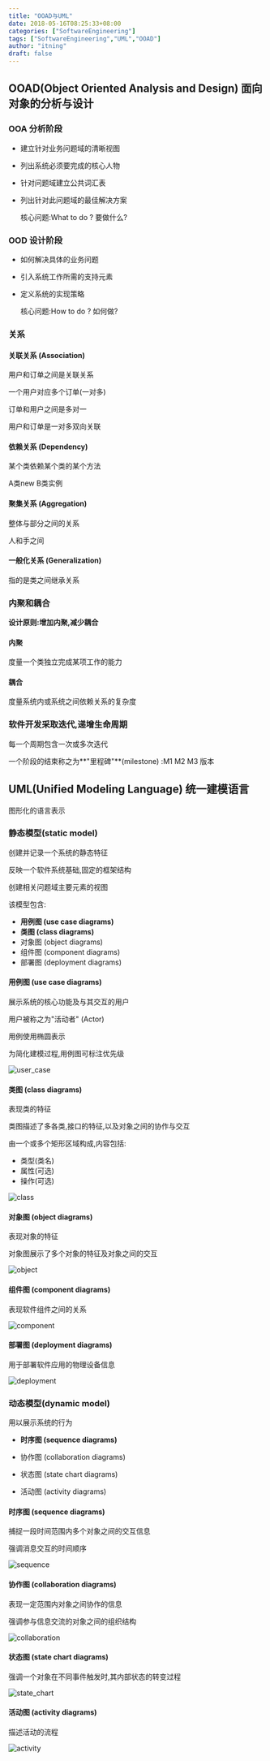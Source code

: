 ```yaml
---
title: "OOAD与UML"
date: 2018-05-16T08:25:33+08:00
categories: ["SoftwareEngineering"]
tags: ["SoftwareEngineering","UML","OOAD"]
author: "itning"
draft: false
---
```

## OOAD(Object Oriented Analysis and Design) 面向对象的分析与设计

### OOA 分析阶段

- 建立针对业务问题域的清晰视图

- 列出系统必须要完成的核心人物

- 针对问题域建立公共词汇表

- 列出针对此问题域的最佳解决方案

  核心问题:What to do ? 要做什么?

### OOD 设计阶段

- 如何解决具体的业务问题

- 引入系统工作所需的支持元素

- 定义系统的实现策略

  核心问题:How to do ? 如何做?

### 关系

#### 关联关系 (Association)

用户和订单之间是关联关系

一个用户对应多个订单(一对多)

订单和用户之间是多对一

用户和订单是一对多双向关联

#### 依赖关系 (Dependency)

某个类依赖某个类的某个方法

A类new B类实例

#### 聚集关系 (Aggregation)

整体与部分之间的关系

人和手之间

#### 一般化关系 (Generalization)

指的是类之间继承关系

### 内聚和耦合

**设计原则:增加内聚,减少耦合**

#### 内聚

度量一个类独立完成某项工作的能力

#### 耦合

度量系统内或系统之间依赖关系的复杂度

### 软件开发采取迭代,递增生命周期

每一个周期包含一次或多次迭代

一个阶段的结束称之为**"里程碑"**(milestone) :M1 M2 M3 版本

## UML(Unified Modeling Language) 统一建模语言

图形化的语言表示

### 静态模型(static model)

创建并记录一个系统的静态特征

反映一个软件系统基础,固定的框架结构

创建相关问题域主要元素的视图

该模型包含:

- **用例图 (use case diagrams)**
- **类图 (class diagrams)**
- 对象图 (object diagrams)
- 组件图 (component diagrams)
- 部署图 (deployment diagrams)
#### 用例图 (use case diagrams)

展示系统的核心功能及与其交互的用户

用户被称之为"活动者" (Actor)

用例使用椭圆表示

为简化建模过程,用例图可标注优先级

![user_case](/images/2018-05-16-OOAD与UML/user_case.PNG)

#### 类图 (class diagrams)

表现类的特征

类图描述了多各类,接口的特征,以及对象之间的协作与交互

由一个或多个矩形区域构成,内容包括:

- 类型(类名)
- 属性(可选)
- 操作(可选)

![class](/images/2018-05-16-OOAD与UML/class.PNG)

#### 对象图 (object diagrams)

表现对象的特征

对象图展示了多个对象的特征及对象之间的交互

![object](/images/2018-05-16-OOAD与UML/object.PNG)

#### 组件图 (component diagrams)

表现软件组件之间的关系

![component](/images/2018-05-16-OOAD与UML/component.PNG)

#### 部署图 (deployment diagrams)

用于部署软件应用的物理设备信息

![deployment](/images/2018-05-16-OOAD与UML/deployment.PNG)

### 动态模型(dynamic model)

用以展示系统的行为

- **时序图 (sequence diagrams)**

- 协作图 (collaboration diagrams)

- 状态图 (state chart diagrams)

- 活动图 (activity diagrams)

####  时序图 (sequence diagrams)

捕捉一段时间范围内多个对象之间的交互信息

强调消息交互的时间顺序

![sequence](/images/2018-05-16-OOAD与UML/sequence.PNG)

#### 协作图 (collaboration diagrams)

表现一定范围内对象之间协作的信息

强调参与信息交流的对象之间的组织结构

![collaboration](/images/2018-05-16-OOAD与UML/collaboration.PNG)

#### 状态图 (state chart diagrams)

强调一个对象在不同事件触发时,其内部状态的转变过程

![state_chart](/images/2018-05-16-OOAD与UML/state_chart.PNG)

#### 活动图 (activity diagrams)

描述活动的流程

![activity](/images/2018-05-16-OOAD与UML/activity.PNG)

